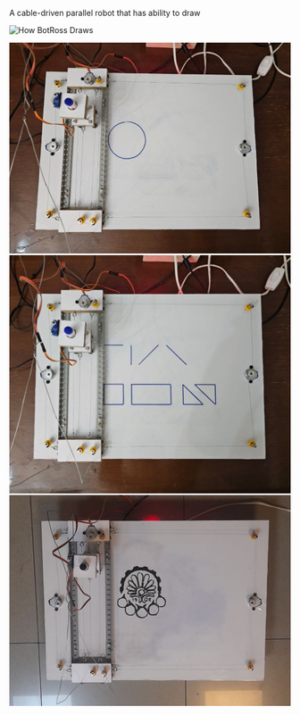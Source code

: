 A cable-driven parallel robot that has ability to draw

![How BotRoss Draws](./data/overview.gif)

<p align="center">
  <a>
    <img src="./data/BotRoss Circle.jpg">
    <img src="./data/BotRoss Preset.jpg">
    <img src="./data/BotRoss AUT.jpg">

  </a>
</p>
